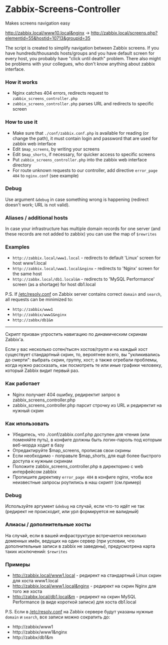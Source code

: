 # Zabbix-Screens-Controller
Makes screens navigation easy

http://zabbix.local/www10.local&nginx -> http://zabbix.local/screens.php?elementid=55&hostid=10713&groupid=35

The script is created to simplify navigation between Zabbix screens.
If you have hundreds/thousands hosts/groups and you have default screen for every host, you probably have "click until death" problem. There also might be problems with your collegues, who don't know anything about zabbix interface.

### How it works
 * Nginx catches 404 errors, redirects request to `zabbix_screens_controller.php`
 * `zabbix_screens_controller.php` parses URL and redirects to specific screen

### How to use it
 * Make sure that `./conf/zabbix.conf.php` is available for reading (or change the path), it must contain login and password that are used for zabbix web interface
 * Edit `$map_screens`, by writing your screens
 * Edit `$map_shorts`, if necessary, for quicker access to specific screens
 * Put `zabbix_screens_controller.php` into the zabbix web interface directory
 * For route unknown requests to our controller, add directive `error_page 404` to `nginx.conf` (see example)

### Debug
Use argument `&debug` in case something wrong is happening (redirect doesn't work; URL is not valid).

### Aliases / additional hosts
In case your infrastructure has multiple domain records for one server (and these records are not added to zabbix) you can use the map of `$rewrites`

### Examples
 * `http://zabbix.local/www1.local` - redirects to default 'Linux' screen for host www1.local
 * `http://zabbix.local/www1.local&nginx` - redirects to 'Nginx' screen for the same host
 * `http://zabbx.local/db1.local&m` - redirects to 'MySQL Performance' screen (as a shortage) for host db1.local

P.S. If [/etc/resolv.conf](http://linux.die.net/man/5/resolv.conf) on Zabbix server contains correct `domain` and `search`, all requests can be minimized to:
 * `http://zabbix/www1`
 * `http://zabbix/www1&nginx`
 * `http://zabbx/db1&m`

---

Скрипт призван упростить навигацию по динамическим скринам Zabbix'а.

Если у вас несколько сотен/тысяч хостов/групп и на каждый хост существует стандартный скрин, то, вероятнее всего, вы "укликивались до смерти": выбрать скрин, группу, хост; а также огребали проблемы,      когда нужно рассказать, как посмотреть те или иные графики человеку, который Zabbix видит первый раз.

### Как работает
 * Nginx получает 404 ошибку, редиректит запрос в zabbix_screens_controller.php
 * zabbix_screens_controller.php парсит строчку из URL и редиректит на нужный скрин

### Как ипользовать
 * Убедитесь, что ./conf/zabbix.conf.php доступен для чтения (или поменяйте путь), в конфиге должны быть логин-пароль под которым веб-морда ходит в базу
 * Отредактируйте $map_screens, прописав свои скрины
 * Если необходимо - поправьте $map_shorts, для ещё более быстрого доступа к нужным скринам
 * Положите zabbix_screens_controller.php в директорию с web интерфейсом zabbix
 * Пропишите директиву `error_page 404` в конфиге nginx, чтобы все неизвестные запросы роутились в наш скрипт (см.пример)

### Debug
Используйте аргумент `&debug` на случай, если что-то идёт не так (редирект не происходит, или урл формируется не валидный)

### Алиасы / дополнительные хосты
На случай, если в вашей инфраструктуре встречается несколько доменных имён, ведущих на один сервер (при условии, что дополнительные записи в zabbix не заведены), предусмотрена карта таких исключений:     `$rewrites`

### Примеры
 * http://zabbix.local/www1.local - редирект на стандартный Linux скрин для хоста www1.local
 * http://zabbix.local/www1.local&nginx - редирект на скрин Nginx для того же хоста
 * http://zabbx.local/db1.local&m - редирект на скрин MySQL Performance (в виде короткой записи) для хоста db1.local

P.S. Если в [/etc/resolv.conf](http://linux.die.net/man/5/resolv.conf) на Zabbix сервере будут указаны нужные `domain` и `search`, все записи можно сократить до:
 * http://zabbix/www1
 * http://zabbix/www1&nginx
 * http://zabbx/db1&m

